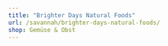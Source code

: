 ```yaml
---
title: "Brighter Days Natural Foods"
url: /savannah/brighter-days-natural-foods/
shop: Gemüse & Obst
---
```

